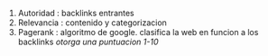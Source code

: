 
1. Autoridad : backlinks entrantes
2. Relevancia : contenido y categorizacion
3. Pagerank : algoritmo de google. clasifica la web en funcion a los
backlinks *otorga  una puntuacion 1-10*
